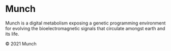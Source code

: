 <!-- Comment -->

# Munch

Munch is a digital metabolism exposing a genetic programming environment for evolving the bioelectromagnetic signals that circulate amongst earth and its life.

© 2021 Munch
